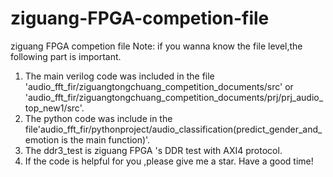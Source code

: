 # ziguang-FPGA-competion-file
ziguang FPGA competion file
Note:
  if you wanna know the file level,the following part is important.
  1. The main verilog code was included in the file 'audio_fft_fir/ziguangtongchuang_competition_documents/src' or 'audio_fft_fir/ziguangtongchuang_competition_documents/prj/prj_audio_top_new1/src'.
  2. The python code was include in the file'audio_fft_fir/pythonproject/audio_classification(predict_gender_and_emotion is the main function)'.
  3. The ddr3_test is ziguang FPGA 's DDR test with AXI4 protocol.
  4. If the code is helpful for you ,please give me a star.
Have a good time!
